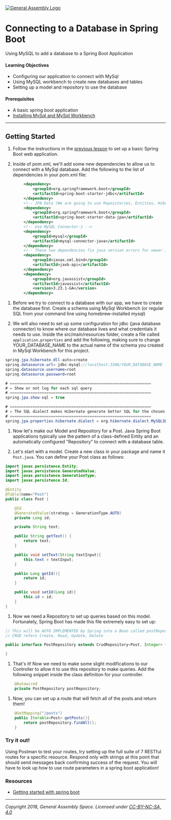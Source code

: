 [![General Assembly Logo](https://camo.githubusercontent.com/1a91b05b8f4d44b5bbfb83abac2b0996d8e26c92/687474703a2f2f692e696d6775722e636f6d2f6b6538555354712e706e67)](https://generalassemb.ly)

# Connecting to a Database in Spring Boot

Using MySQL to add a database to a Spring Boot Application

#### Learning Objectives

- Configuring our application to connect with MySql
- Using MySQL workbench to create new databases and tables
- Setting up a model and repository to use the database

#### Prerequisites

- A basic spring boot application
- [Installing MySql and MySql Workbench](./Installing-MySql-Workbench.md)

---

## Getting Started

1. Follow the instructions in the [previous lesson](../starting-a-boot-project) to set up a basic Spring Boot web application.

1. Inside of pom.xml, we'll add some new dependencies to allow us to connect with a MySql database. Add the following to the list of dependencies in your pom.xml file:
```xml
        <dependency>
            <groupId>org.springframework.boot</groupId>
            <artifactId>spring-boot-starter-jdbc</artifactId>
        </dependency>
        <!-- JPA Data (We are going to use Repositories, Entities, Hibernate, etc...) -->
        <dependency>
            <groupId>org.springframework.boot</groupId>
            <artifactId>spring-boot-starter-data-jpa</artifactId>
        </dependency>
        <!-- Use MySQL Connector-J -->
        <dependency>
            <groupId>mysql</groupId>
            <artifactId>mysql-connector-java</artifactId>
        </dependency>
        <!-- These two dependencies fix java version errors for newer Java -->
        <dependency>
            <groupId>javax.xml.bind</groupId>
            <artifactId>jaxb-api</artifactId>
        </dependency>
        <dependency>
            <groupId>org.javassist</groupId>
            <artifactId>javassist</artifactId>
            <version>3.23.1-GA</version>
        </dependency>
```
1. Before we try to connect to a database with our app, we have to create the database first. Create a schema using MySql Workbench (or regular SQL from your command line using homebrew-installed mysql)

1. We will also need to set up some configuration for jdbc (java database connector) to know where our database lives and what credentials it needs to use. Inside the src/main/resources folder, create a file called `application.properties` and add the following, making sure to change YOUR_DATABASE_NAME to the actual name of the schema you created in MySql Workbench for this project.
```java
spring.jpa.hibernate.dll-auto=create
spring.datasource.url= jdbc:mysql://localhost:3306/YOUR_DATABASE_NAME
spring.datasource.username=root
spring.datasource.password=root

# ==============================================================
# = Show or not log for each sql query
# ==============================================================
spring.jpa.show-sql = true

# ==============================================================
# = The SQL dialect makes Hibernate generate better SQL for the chosen database
# ==============================================================
spring.jpa.properties.hibernate.dialect = org.hibernate.dialect.MySQL5Dialect
```

1. Now let's make our Model and Repository for a Post. Java Spring Boot applications typically use the pattern of a class-defined Entity and an automatically configured "Repository" to connect with a database table.

1. Let's start with a model. Create a new class in your package and name it `Post.java`. You can define your Post class as follows:

```java
import javax.persistence.Entity;
import javax.persistence.GeneratedValue;
import javax.persistence.GenerationType;
import javax.persistence.Id;

@Entity
@Table(name="Post")
public class Post {

    @Id
    @GeneratedValue(strategy = GenerationType.AUTO)
    private Long id;

    private String text;

    public String getText() {
        return text;
    }

    public void setText(String textInput){
        this.text = textInput;
    }

    public Long getId(){
        return id;
    }

    public void setId(Long id){
        this.id = id;
    }
}
```

1. Now we need a Repository to set up queries based on this model. Fortunately, Spring Boot has made this file extremely easy to set up:

```java
// This will be AUTO IMPLEMENTED by Spring into a Bean called postRepository
// CRUD refers Create, Read, Update, Delete

public interface PostRepository extends CrudRepository<Post, Integer> {

}
```

1. That's it! Now we need to make some slight modifications to our Controller to allow it to use this repository to make queries. Add the following snippet inside the class definition for your controller.
```java
    @Autowired
    private PostRepository postRepository;
```

1. Now, you can set up a route that will fetch all of the posts and return them!
```java
    @GetMapping("/posts")
    public Iterable<Post> getPosts(){
        return postRepository.findAll();
    }
```

### Try it out!

Using Postman to test your routes, try setting up the full suite of 7 RESTful routes for a specific resource. Respond only with strings at this point that should send messages back confirming success of the request. You will have to look up how to use route parameters in a spring boot application!


### Resources

- [Getting started with spring boot](https://spring.io/guides/gs/spring-boot/)

---

*Copyright 2018, General Assembly Space. Licensed under [CC-BY-NC-SA, 4.0](https://creativecommons.org/licenses/by-nc-sa/4.0/)*